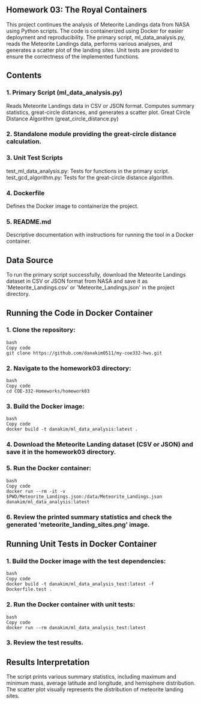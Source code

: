
## Homework 03: The Royal Containers
This project continues the analysis of Meteorite Landings data from NASA using Python scripts. The code is containerized using Docker for easier deployment and reproducibility. The primary script, ml_data_analysis.py, reads the Meteorite Landings data, performs various analyses, and generates a scatter plot of the landing sites. Unit tests are provided to ensure the correctness of the implemented functions.

## Contents
### 1. Primary Script (ml_data_analysis.py)
Reads Meteorite Landings data in CSV or JSON format.
Computes summary statistics, great-circle distances, and generates a scatter plot.
Great Circle Distance Algorithm (great_circle_distance.py)

### 2. Standalone module providing the great-circle distance calculation.
### 3. Unit Test Scripts
test_ml_data_analysis.py: Tests for functions in the primary script.
test_gcd_algorithm.py: Tests for the great-circle distance algorithm.
### 4. Dockerfile
Defines the Docker image to containerize the project.
### 5. README.md
Descriptive documentation with instructions for running the tool in a Docker container.

## Data Source
To run the primary script successfully, download the Meteorite Landings dataset in CSV or JSON format from NASA and save it as 'Meteorite_Landings.csv' or 'Meteorite_Landings.json' in the project directory.

## Running the Code in Docker Container
### 1. Clone the repository:
    bash
    Copy code
    git clone https://github.com/danakim0511/my-coe332-hws.git
### 2. Navigate to the homework03 directory:
    bash
    Copy code
    cd COE-332-Homeworks/homework03
### 3. Build the Docker image:
    bash
    Copy code
    docker build -t danakim/ml_data_analysis:latest .
### 4. Download the Meteorite Landing dataset (CSV or JSON) and save it in the homework03 directory.
### 5. Run the Docker container:
    bash
    Copy code
    docker run --rm -it -v $PWD/Meteorite_Landings.json:/data/Meteorite_Landings.json danakim/ml_data_analysis:latest
### 6. Review the printed summary statistics and check the generated 'meteorite_landing_sites.png' image.

## Running Unit Tests in Docker Container
### 1. Build the Docker image with the test dependencies:
    bash
    Copy code
    docker build -t danakim/ml_data_analysis_test:latest -f Dockerfile.test .
### 2. Run the Docker container with unit tests:
    bash
    Copy code
    docker run --rm danakim/ml_data_analysis_test:latest
### 3. Review the test results.

## Results Interpretation
The script prints various summary statistics, including maximum and minimum mass, average latitude and longitude, and hemisphere distribution.
The scatter plot visually represents the distribution of meteorite landing sites.